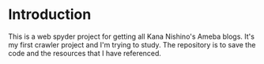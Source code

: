 # Introduction
This is a web spyder project for getting all Kana Nishino's Ameba blogs.
It's my first crawler project and I'm trying to study.
The repository is to save the code and the resources that I have referenced.
